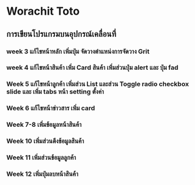 # Worachit Toto
## การเขียนโปรแกรมบนอุปกรณ์เคลื่อนที่
### week 3 แก้ไขหน้าหลัก เพิ่มปุ่ม จัดวางตำแหน่งการจัดวาง Grit
### week 4 แก้ไขหน้าสินค้า เพิ่ม Card สินค้า เพิ่มส่วนปุ่ม alert และ ปุ่ม fad
### Week 5 แก้ไขหน้าลูกค้า เพิ่มส่วน List และส่วน Toggle radio checkbox slide และ เพิ่ม tabs หน้า setting ตั้งค่า
### Week 6 แก้ไขหน้าข่าวสาร เพิ่ม card
### Week 7-8 เพิ่มข้อมูลหน้าสินค้า
### Week 10 เพิ่มส่วนดึงข้อมูลสินค้า
### Week 11 เพิ่มส่วนข้อมูลลูกค้า
### Week 12 เพิ่มปุ่มลบหน้าสินค้า